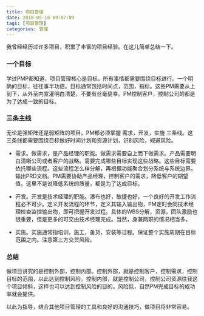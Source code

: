 ```yaml
---
title: 项目管理
date: 2018-05-10 09:07:09
tags: [项目管理]
categories: 管理
---
```


我曾经经历过许多项目，积累了丰富的项目经验。在这儿简单总结一下。

### 一个目标
学过PMP都知道，项目管理核心是目标，所有事情都需要围绕目标进行。一个明确的目标，往往事半功倍。目标通常包括时间点，范围，指标。这些PM需要从上到下，从外至内宣灌明白清楚，不要有丝毫侥幸。PM控制客户，控制公司的都是为了达成一致的目标。

### 三条主线

无论是强矩阵还是弱矩阵的项目，PM都必须掌握 需求，开发，实施 三条线。这三条线都需要围绕目标做好时间计划和资源计划，识别风险，规避风险。

- 需求。做需求，是产品经理的职能。做需求需要自上而下做需求。产品需要明白清晰公司或者客户的战略。需要完成哪些目标实现这些战略。这些目标需要依托哪些流程。这些流程怎么样分解，再根据功能聚合划分系统与系统边界。输出PRD文档。PM需要协助产品经理，控制客户的需求，降低客户的期望值。这里不是说降低系统的质量，都是为了达成目标。

- 开发。开发是技术经理的职能。瀑布也好，敏捷也好，一个良好的开发工作流程必不可少。定义开发流程的环节，定义其输入输出物，PM定时会同技术经理检查监控输出物，即可把握开发过程。具体的WBS分解，资源，团队激励也很重要，但是更多的可交由技术经理完成。当然，身兼两职的情况相当多。

- 实施。实施通常指培训，施工，备货，安装等过程。保证整个实施周期在目标范围之内。注意第三方交货风险。

### 总结

做项目讲究的是控制外部，控制内部。控制外部，就是控制客户，控制需求，控制目标的范围，以此达到控制风险。控制内部，就是控制公司，控制公司资源往我这个项目倾斜，这样也可以达到控制风险的目的。风险低，自然PM完成目标的成功率就会提供。

以此为指导，结合其他项目管理的工具和良好的沟通技巧，做项目将非常容易。

